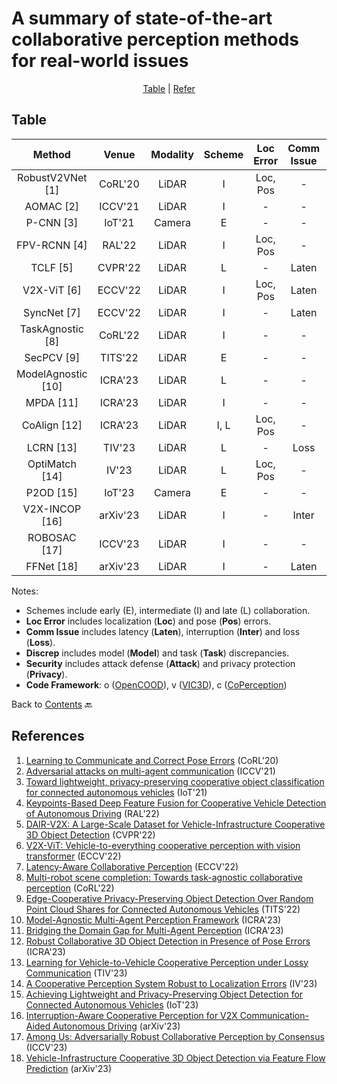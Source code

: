 # A summary of state-of-the-art collaborative perception methods for real-world issues

<div align="center">
<p align="center">
<a href="#table">Table</a> |
<a href="#references">Refer</a> 
</p>
</div>

## Table
|   Method               |   Venue         | Modality         |       Scheme         |     Loc Error         |   Comm Issue         |     Discrep         |      Security         |    Code                                                                         |
|:----------------------:|:---------------:|:----------------:|:--------------------:|:---------------------:|:--------------------:|:-------------------:|:---------------------:|:-------------------------------------------------------------------------------:|
| RobustV2VNet [1]       | CoRL'20         | LiDAR            | I                    | Loc, Pos              | -                    | -                   | -                     | -                                                                               |
| AOMAC [2]              | ICCV'21         | LiDAR            | I                    | -                     | -                    | -                   | Attack                | -                                                                               |
| P-CNN [3]              | IoT'21          | Camera           | E                    | -                     | -                    | -                   | Privacy               | -                                                                               |
| FPV-RCNN [4]           | RAL'22          | LiDAR            | I                    | Loc, Pos              | -                    | -                   | -                     | [Link](https://github.com/YuanYunshuang/FPV_RCNN)                              |
| TCLF [5]               | CVPR'22         | LiDAR            | L                    | -                     | Laten                | -                   | -                     | [Linkv](https://github.com/AIR-THU/DAIR-V2X)                                     |
| V2X-ViT [6]            | ECCV'22         | LiDAR            | I                    | Loc, Pos              | Laten                | -                   | -                     | [Linko](https://github.com/DerrickXuNu/v2x-vit)                                  |
| SyncNet [7]            | ECCV'22         | LiDAR            | I                    | -                     | Laten                | -                   | -                     | [Linkc](https://github.com/MediaBrain-SJTU/SyncNet)                              |
| TaskAgnostic [8]       | CoRL'22         | LiDAR            | I                    | -                     | -                    | Task                | -                     | [Linkc](https://github.com/coperception/star)                                    |
| SecPCV [9]             | TITS'22         | LiDAR            | E                    | -                     | -                    | -                   | Privacy               | -                                                                               |
| ModelAgnostic [10]     | ICRA'23         | LiDAR            | L                    | -                     | -                    | Model               | -                     | [Link](https://github.com/DerrickXuNu/model_anostic)                            |
| MPDA [11]              | ICRA'23         | LiDAR            | I                    | -                     | -                    | Model               | -                     | [Linko](https://github.com/DerrickXuNu/MPDA)                                     |
| CoAlign [12]           | ICRA'23         | LiDAR            | I, L                 | Loc, Pos              | -                    | -                   | -                     | [Linko](https://github.com/yifanlu0227/CoAlign)                                  |
| LCRN [13]              | TIV'23          | LiDAR            | L                    | -                     | Loss                 | -                   | -                     | -                                                                               |
| OptiMatch [14]         | IV'23           | LiDAR            | L                    | Loc, Pos              | -                    | -                   | -                     | -                                                                               |
| P2OD [15]              | IoT'23          | Camera           | E                    | -                     | -                    | -                   | Privacy               | -                                                                               |
| V2X-INCOP [16]         | arXiv'23        | LiDAR            | I                    | -                     | Inter                | -                   | -                     | -                                                                               |
| ROBOSAC [17]           | ICCV'23         | LiDAR            | I                    | -                     | -                    | -                   | Attack               | [Linkc](https://github.com/coperception/ROBOSAC)                                  |
| FFNet [18]             | arXiv'23         | LiDAR            | I                    | -                     | Laten                | -                   | -                   | [Linkv](https://github.com/haibao-yu/FFNet-VIC3D)                                  |

Notes:
- Schemes include early (E), intermediate (I) and late (L) collaboration.
- **Loc Error** includes localization (**Loc**) and pose (**Pos**) errors.
- **Comm Issue** includes latency (**Laten**), interruption (**Inter**) and loss (**Loss**).
- **Discrep** includes model (**Model**) and task (**Task**) discrepancies.
- **Security** includes attack defense (**Attack**) and privacy protection (**Privacy**).
- **Code Framework**: o ([OpenCOOD](https://github.com/DerrickXuNu/OpenCOOD)), v ([VIC3D](https://github.com/AIR-THU/DAIR-V2X)), c ([CoPerception](https://github.com/coperception/coperception)) 

Back to [Contents](README.md) 🔙 

## References
1. [Learning to Communicate and Correct Pose Errors](https://arxiv.org/abs/2011.05289) (CoRL'20)
2. [Adversarial attacks on multi-agent communication](https://arxiv.org/abs/2101.06560) (ICCV'21)
3. [Toward lightweight, privacy-preserving cooperative object classification for connected autonomous vehicles](https://ieeexplore.ieee.org/document/9468670) (IoT'21)
4. [Keypoints-Based Deep Feature Fusion for Cooperative Vehicle Detection of Autonomous Driving](https://arxiv.org/abs/2109.11615) (RAL'22)
5. [DAIR-V2X: A Large-Scale Dataset for Vehicle-Infrastructure Cooperative 3D Object Detection](https://arxiv.org/abs/2204.05575) (CVPR'22)
6. [V2X-ViT: Vehicle-to-everything cooperative perception with vision transformer](https://arxiv.org/abs/2203.10638) (ECCV'22)
7. [Latency-Aware Collaborative Perception](https://arxiv.org/abs/2207.08560) (ECCV'22)
8. [Multi-robot scene completion: Towards task-agnostic collaborative perception](https://openreview.net/forum?id=hW0tcXOJas2) (CoRL'22)
9. [Edge-Cooperative Privacy-Preserving Object Detection Over Random Point Cloud Shares for Connected Autonomous Vehicles](https://ieeexplore.ieee.org/document/9928424) (TITS'22)
10. [Model-Agnostic Multi-Agent Perception Framework](https://arxiv.org/abs/2203.13168) (ICRA'23)
11. [Bridging the Domain Gap for Multi-Agent Perception](https://arxiv.org/abs/2210.08451) (ICRA'23)
12. [Robust Collaborative 3D Object Detection in Presence of Pose Errors](https://arxiv.org/abs/2211.07214) (ICRA'23)
13. [Learning for Vehicle-to-Vehicle Cooperative Perception under Lossy Communication](https://arxiv.org/abs/2212.08273) (TIV'23)
14. [A Cooperative Perception System Robust to Localization Errors](https://arxiv.org/abs/2210.06289) (IV'23)
15. [Achieving Lightweight and Privacy-Preserving Object Detection for Connected Autonomous Vehicles](https://ieeexplore.ieee.org/document/9913215) (IoT'23)
16. [Interruption-Aware Cooperative Perception for V2X Communication-Aided Autonomous Driving](https://arxiv.org/abs/2304.11821) (arXiv'23)
17. [Among Us: Adversarially Robust Collaborative Perception by Consensus](https://arxiv.org/abs/2303.09495) (ICCV'23)
18. [Vehicle-Infrastructure Cooperative 3D Object Detection via Feature Flow Prediction](https://arxiv.org/abs/2303.10552) (arXiv'23)
